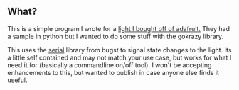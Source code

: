 ## What?

This is a simple program I wrote for a [light I bought off of adafruit.](https://www.adafruit.com/product/5125) They had
a sample in python but I wanted to do some stuff with the gokrazy library.

This uses the [serial](https://github.com/bugstr/go-serial) library from bugst to
signal state changes to the light. Its a little self contained and may not match
your use case, but works for what I need it for (basically a commandline on/off 
tool). I won't be accepting enhancements to this, but wanted to publish in case anyone
else finds it useful.

